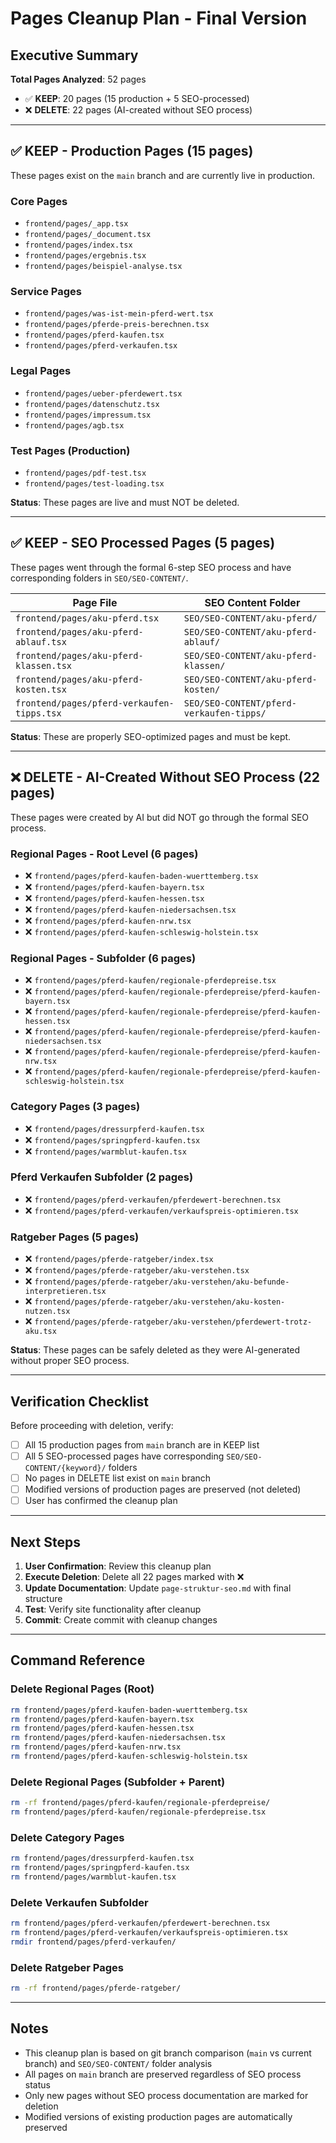 # Pages Cleanup Plan - Final Version

## Executive Summary

**Total Pages Analyzed**: 52 pages
- ✅ **KEEP**: 20 pages (15 production + 5 SEO-processed)
- ❌ **DELETE**: 22 pages (AI-created without SEO process)

---

## ✅ KEEP - Production Pages (15 pages)

These pages exist on the `main` branch and are currently live in production.

### Core Pages
- `frontend/pages/_app.tsx`
- `frontend/pages/_document.tsx`
- `frontend/pages/index.tsx`
- `frontend/pages/ergebnis.tsx`
- `frontend/pages/beispiel-analyse.tsx`

### Service Pages
- `frontend/pages/was-ist-mein-pferd-wert.tsx`
- `frontend/pages/pferde-preis-berechnen.tsx`
- `frontend/pages/pferd-kaufen.tsx`
- `frontend/pages/pferd-verkaufen.tsx`

### Legal Pages
- `frontend/pages/ueber-pferdewert.tsx`
- `frontend/pages/datenschutz.tsx`
- `frontend/pages/impressum.tsx`
- `frontend/pages/agb.tsx`

### Test Pages (Production)
- `frontend/pages/pdf-test.tsx`
- `frontend/pages/test-loading.tsx`

**Status**: These pages are live and must NOT be deleted.

---

## ✅ KEEP - SEO Processed Pages (5 pages)

These pages went through the formal 6-step SEO process and have corresponding folders in `SEO/SEO-CONTENT/`.

| Page File | SEO Content Folder |
|-----------|-------------------|
| `frontend/pages/aku-pferd.tsx` | `SEO/SEO-CONTENT/aku-pferd/` |
| `frontend/pages/aku-pferd-ablauf.tsx` | `SEO/SEO-CONTENT/aku-pferd-ablauf/` |
| `frontend/pages/aku-pferd-klassen.tsx` | `SEO/SEO-CONTENT/aku-pferd-klassen/` |
| `frontend/pages/aku-pferd-kosten.tsx` | `SEO/SEO-CONTENT/aku-pferd-kosten/` |
| `frontend/pages/pferd-verkaufen-tipps.tsx` | `SEO/SEO-CONTENT/pferd-verkaufen-tipps/` |

**Status**: These are properly SEO-optimized pages and must be kept.

---

## ❌ DELETE - AI-Created Without SEO Process (22 pages)

These pages were created by AI but did NOT go through the formal SEO process.

### Regional Pages - Root Level (6 pages)
- ❌ `frontend/pages/pferd-kaufen-baden-wuerttemberg.tsx`
- ❌ `frontend/pages/pferd-kaufen-bayern.tsx`
- ❌ `frontend/pages/pferd-kaufen-hessen.tsx`
- ❌ `frontend/pages/pferd-kaufen-niedersachsen.tsx`
- ❌ `frontend/pages/pferd-kaufen-nrw.tsx`
- ❌ `frontend/pages/pferd-kaufen-schleswig-holstein.tsx`

### Regional Pages - Subfolder (6 pages)
- ❌ `frontend/pages/pferd-kaufen/regionale-pferdepreise.tsx`
- ❌ `frontend/pages/pferd-kaufen/regionale-pferdepreise/pferd-kaufen-bayern.tsx`
- ❌ `frontend/pages/pferd-kaufen/regionale-pferdepreise/pferd-kaufen-hessen.tsx`
- ❌ `frontend/pages/pferd-kaufen/regionale-pferdepreise/pferd-kaufen-niedersachsen.tsx`
- ❌ `frontend/pages/pferd-kaufen/regionale-pferdepreise/pferd-kaufen-nrw.tsx`
- ❌ `frontend/pages/pferd-kaufen/regionale-pferdepreise/pferd-kaufen-schleswig-holstein.tsx`

### Category Pages (3 pages)
- ❌ `frontend/pages/dressurpferd-kaufen.tsx`
- ❌ `frontend/pages/springpferd-kaufen.tsx`
- ❌ `frontend/pages/warmblut-kaufen.tsx`

### Pferd Verkaufen Subfolder (2 pages)
- ❌ `frontend/pages/pferd-verkaufen/pferdewert-berechnen.tsx`
- ❌ `frontend/pages/pferd-verkaufen/verkaufspreis-optimieren.tsx`

### Ratgeber Pages (5 pages)
- ❌ `frontend/pages/pferde-ratgeber/index.tsx`
- ❌ `frontend/pages/pferde-ratgeber/aku-verstehen.tsx`
- ❌ `frontend/pages/pferde-ratgeber/aku-verstehen/aku-befunde-interpretieren.tsx`
- ❌ `frontend/pages/pferde-ratgeber/aku-verstehen/aku-kosten-nutzen.tsx`
- ❌ `frontend/pages/pferde-ratgeber/aku-verstehen/pferdewert-trotz-aku.tsx`

**Status**: These pages can be safely deleted as they were AI-generated without proper SEO process.

---

## Verification Checklist

Before proceeding with deletion, verify:

- [ ] All 15 production pages from `main` branch are in KEEP list
- [ ] All 5 SEO-processed pages have corresponding `SEO/SEO-CONTENT/{keyword}/` folders
- [ ] No pages in DELETE list exist on `main` branch
- [ ] Modified versions of production pages are preserved (not deleted)
- [ ] User has confirmed the cleanup plan

---

## Next Steps

1. **User Confirmation**: Review this cleanup plan
2. **Execute Deletion**: Delete all 22 pages marked with ❌
3. **Update Documentation**: Update `page-struktur-seo.md` with final structure
4. **Test**: Verify site functionality after cleanup
5. **Commit**: Create commit with cleanup changes

---

## Command Reference

### Delete Regional Pages (Root)
```bash
rm frontend/pages/pferd-kaufen-baden-wuerttemberg.tsx
rm frontend/pages/pferd-kaufen-bayern.tsx
rm frontend/pages/pferd-kaufen-hessen.tsx
rm frontend/pages/pferd-kaufen-niedersachsen.tsx
rm frontend/pages/pferd-kaufen-nrw.tsx
rm frontend/pages/pferd-kaufen-schleswig-holstein.tsx
```

### Delete Regional Pages (Subfolder + Parent)
```bash
rm -rf frontend/pages/pferd-kaufen/regionale-pferdepreise/
rm frontend/pages/pferd-kaufen/regionale-pferdepreise.tsx
```

### Delete Category Pages
```bash
rm frontend/pages/dressurpferd-kaufen.tsx
rm frontend/pages/springpferd-kaufen.tsx
rm frontend/pages/warmblut-kaufen.tsx
```

### Delete Verkaufen Subfolder
```bash
rm frontend/pages/pferd-verkaufen/pferdewert-berechnen.tsx
rm frontend/pages/pferd-verkaufen/verkaufspreis-optimieren.tsx
rmdir frontend/pages/pferd-verkaufen/
```

### Delete Ratgeber Pages
```bash
rm -rf frontend/pages/pferde-ratgeber/
```

---

## Notes

- This cleanup plan is based on git branch comparison (`main` vs current branch) and `SEO/SEO-CONTENT/` folder analysis
- All pages on `main` branch are preserved regardless of SEO process status
- Only new pages without SEO process documentation are marked for deletion
- Modified versions of existing production pages are automatically preserved